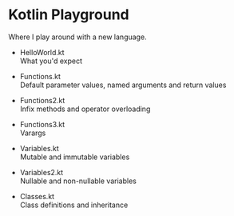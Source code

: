 # Kotlin Playground

Where I play around with a new language.

* HelloWorld.kt  
  What you'd expect
  
* Functions.kt  
  Default parameter values, named arguments and return values

* Functions2.kt  
  Infix methods and operator overloading

* Functions3.kt  
  Varargs

* Variables.kt  
  Mutable and immutable variables

* Variables2.kt  
  Nullable and non-nullable variables

* Classes.kt  
  Class definitions and inheritance
